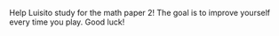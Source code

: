 Help Luisito study for the math paper 2! The goal is to improve yourself every time you play. Good luck!
